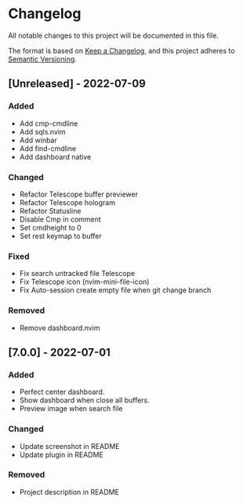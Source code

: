 # Changelog

All notable changes to this project will be documented in this file.

The format is based on [Keep a Changelog](https://keepachangelog.com/en/1.0.0/),
and this project adheres to [Semantic Versioning](https://semver.org/spec/v2.0.0.html).

## [Unreleased] - 2022-07-09

### Added

- Add cmp-cmdline
- Add sqls.nvim
- Add winbar
- Add find-cmdline
- Add dashboard native

### Changed

- Refactor Telescope buffer previewer
- Refactor Telescope hologram
- Refactor Statusline
- Disable Cmp in comment
- Set cmdheight to 0
- Set rest keymap to buffer

### Fixed

- Fix search untracked file Telescope
- Fix Telescope icon (nvim-mini-file-icon)
- Fix Auto-session create empty file when git change branch

### Removed

- Remove dashboard.nvim

## [7.0.0] - 2022-07-01

### Added

- Perfect center dashboard.
- Show dashboard when close all buffers.
- Preview image when search file

### Changed

- Update screenshot in README
- Update plugin in README

### Removed

- Project description in README
